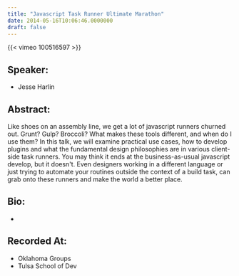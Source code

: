 ```yaml
---
title: "Javascript Task Runner Ultimate Marathon"
date: 2014-05-16T10:06:46.0000000
draft: false
---
```


{{< vimeo 100516597 >}}

## Speaker:

 - Jesse Harlin

## Abstract:

<p>
Like shoes on an assembly line, we get a lot of javascript runners churned out. Grunt? Gulp? Broccoli? What makes these tools different, and when do I use them? In this talk, we will examine practical use cases, how to develop plugins and what the fundamental design philosophies are in various client-side task runners. You may think it ends at the business-as-usual javascript develop, but it doesn't. Even designers working in a different language or just trying to automate your routines outside the context of a build task, can grab onto these runners and make the world a better place.</p>

## Bio:

 - 

## Recorded At:

 - Oklahoma Groups
 - Tulsa School of Dev


